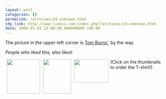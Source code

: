 ```yaml
---
layout: post
categories: []
permalink: /archives/24-unknown.html
s9y_link: http://www.lunesu.com/index.php?/archives/24-unknown.html
date: 2008-05-01 13:00:00.000000000 +08:00
---
```

The picture in the upper-left corner is <a href="http://www.everythingburns.com/" title="Tom Burns' Site">Tom Burns'</a>, by the way.

<em>People who liked this, also liked:</em>

<a class='serendipity_image_link' href='http://www.all-tribes.com/eng/catalog/product_info.php?cPath=21_25_46&products_id=47'><!-- s9ymdb:26 --><img width="105" height="110" style="float: left; border: 0px; padding-left: 5px; padding-right: 5px;" src="http://www.lunesu.com/uploads/z1-rtfm-h-snd.serendipityThumb.jpg" alt="" /></a><a class='serendipity_image_link' href='http://www.luckythreadz.com/product_info.php?cPath=22&products_id=390&name=Communist-Party'><!-- s9ymdb:27 --><img width="88" height="110" style="float: left; border: 0px; padding-left: 5px; padding-right: 5px;" src="http://www.lunesu.com/uploads/the_communist_party_thumb.serendipityThumb.gif" alt="" /></a><a class='serendipity_image_link' href='http://www.threadless.com/product/383/The_Communist_Party?streetteam=tomburns'><!-- s9ymdb:28 --><img width="110" height="74" style="float: left; border: 0px; padding-left: 5px; padding-right: 5px;" src="http://www.lunesu.com/uploads/zoom.serendipityThumb.gif" alt="" /></a>






(Click on the thumbnails to order the T-shirt!)
